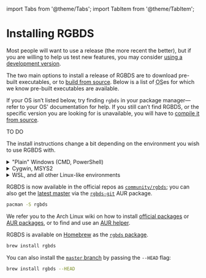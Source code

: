 
import Tabs from '@theme/Tabs';
import TabItem from '@theme/TabItem';

# Installing RGBDS

Most people will want to use a release (the more recent the better), but if you are willing to help us test new features, you may consider [using a development version](/install/master).

The two main options to install a release of RGBDS are to download pre-built executables, or to [build from source](/install/source).
Below is a list of <abbr title="Operating System">OS</abbr>es for which we know pre-built executables are available.

If your OS isn’t listed below, try finding `rgbds` in your package manager—refer to your OS' documentation for help.
If you still can’t find RGBDS, or the specific version you are looking for is unavailable, you will have to [compile it from source](#building-from-source).


<Tabs>
<TabItem value="linux" label="Linux">

TO DO

</TabItem>

<TabItem value="windows" label="Windows">

The install instructions change a bit depending on the environment you wish to use RGBDS with.

<details>
<summary>"Plain" Windows (CMD, PowerShell)</summary>

1. First, [pick the version you want to install](/docs). If you want to [use `master`](/docs/master/#what) instead of a release, [go here](#using-rgbds-master).
2. Follow the "release page" link below "GitHub links", and grab either of the `win32` (for 32-bit Windows) or `win64` (for 64-bit Windows) `.zip` files, near the bottom of the page.
3. Unzip that file, you should get the `.exe` files alongside a couple of `.dll`s.
4. Either:
   - Put all of the files in a directory, then add it to the `PATH`.
     This will permanently allow you to use RGBDS. If you only want to modify the PATH temporarily, instead of the permanent [`setx` command](https://docs.microsoft.com/en-us/windows-server/administration/windows-commands/setx), you can use  the **temporary** [`set` one](https://docs.microsoft.com/en-us/windows-server/administration/windows-commands/set_1): <code>set PATH="%PATH%<var>&lt;rgbds_path&gt;</var></code> for `cmd.exe`.
     Use one of the following methods:
     - Graphically:
       1. Open Control Panel
       2. Click "User Accounts"
       3. Click "User Accounts" again
       4. Click "Change my environment variables"
       5. Select the "Path" line in the **top** panel
       6. Click "Edit..."
       7. Click "Browse...", select the folder the files are in, and click OK
       8. Make sure that the new entry (which should be highlighted) is at the bottom of the list; if not, click on "Move Down" until it is
       9. Click "OK"
       10. Click "OK"
     - Using a command line:
       1. Use Explorer to go into the folder the files are in (you should see `rgbasm.exe` etc.), and click a blank part of the address bar near the top. Copy this path, and **use this instead of <code><var>&lt;rgbds_path&gt;</var></code> in the third step!**
       2. Open `cmd` or PowerShell
       3. Type <code>setx PATH "%PATH%<var>&lt;rgbds_path&gt;</var>;"</code> for `cmd.exe`, or <code>setx PATH ${"{"}Env:PATH}<var>&lt;rgbds_path&gt;</var>;</code> for PowerShell; replace <code><var>&lt;rgbds_path&gt;</var></code> with the path you copied in the first step
       4. Close the window for the changes to take effect
   - Put all of the files in your project's directory
   - Put all of the files in a directory already in the `PATH`
5. Profit! RGBDS can now be used from your favorite command line (`cmd.exe` or PowerShell, most likely). You can test it by running `rgbasm --version`.

</details>
<details>
<summary>Cygwin, MSYS2</summary>

Follow steps 1 to 3 of the "plain Windows" instructions to get the release's files; then, copy all of the `.exe` and `.dll` files to the `/usr/local/bin` directory of Cygwin/MSYS2's installation.
(You can get its equivalent Windows path by running `cygpath -w /usr/local/bin`.)
**Do not put them in a subdirectory** (e.g. `/usr/local/bin/rgbds`)**!**
This would not work.

After that, you should be able to use RGBDS from within the Cygwin/MSYS2 terminal, which you can confirm by running `rgbasm -V`.
If this doesn't work, check that `/usr/local/bin` is within the PATH there (`echo $PATH`); if it isn't, you must add it (e.g. `export PATH="/usr/local/bin:$PATH"` in the `~/.bashrc`).

Note: if you can choose between using Cygwin or MSYS2, be advised that Cygwin is slower and has been reported to cause a bit of trouble to some.

</details>
<details>
<summary>WSL, and all other Linux-like environments</summary>

For these, you have to [build from source](/install/source).
On WSL, the default package manager (to install any build prerequisites) is `apt-get` (example: `sudo apt-get install libpng-dev`).

</details>

</TabItem>
<TabItem value="arch" label="Arch Linux">

RGBDS is now available in the official repos as [`community/rgbds`](https://www.archlinux.org/packages/community/x86_64/rgbds/); you can also get the [latest master](/docs/master) via the [`rgbds-git`](https://aur.archlinux.org/packages/rgbds-git) AUR package.

```bash
pacman -S rgbds
```

We refer you to the Arch Linux wiki on how to install [official packages](https://wiki.archlinux.org/index.php/Pacman#Installing_packages) or [AUR packages](https://wiki.archlinux.org/index.php/Arch_User_Repository#Installing_and_upgrading_packages), or to find and use an [AUR helper](https://wiki.archlinux.org/index.php/AUR_helpers).

</TabItem>
<TabItem value="macos" label="macOS">

RGBDS is available on [Homebrew](https://brew.sh) as the [`rgbds` package](https://formulae.brew.sh/formula/rgbds).

```bash
brew install rgbds
```

You can also install the [`master` branch](/docs/master) by passing the `--HEAD` flag:

```bash
brew install rgbds --HEAD
```

</TabItem>
</Tabs>
